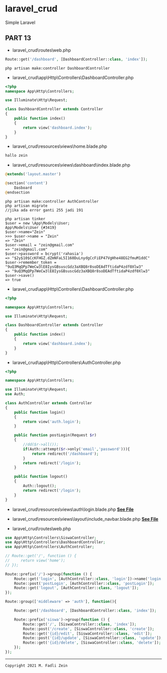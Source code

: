 # laravel_crud
 Simple Laravel

## PART 13
* laravel_crud\routes\web.php
```php
Route::get('/dashboard', [DashboardController::class, 'index']);
```
```
php artisan make:controller DashboardController
```
* laravel_crud\app\Http\Controllers\DashboardController.php
```php
<?php
namespace App\Http\Controllers;

use Illuminate\Http\Request;

class DashboardController extends Controller
{
    public function index()
    {
        return view('dashboard.index');
    }
}
```
* laravel_crud\resources\views\home.blade.php
```php
hallo zein
```
* laravel_crud\resources\views\dashboard\index.blade.php
```php
@extends('layout.master') 

@section('content')
    Dasboard
@endsection
```
```
php artisan make:controller AuthController
php artisan migrate
//jika ada error ganti 255 jadi 191
```
```
php artisan tinker
$user = new \App\Models\User;
App\Models\User {#3419}
$user->name="Zein"
>>> $user->name = "Zein"
=> "Zein"
$user->email = "zein@gmail.com"
=> "zein@gmail.com"
$user->password = bcrypt('rahasia')
=> "$2y$10$CcKFHGZ.dZmNFaL5I160DuLnydgCcFiEP47VgHhe48EG2fmuM1ddC"
$user->remember_token = "9uQ3MqQPp7WeCw3lE8IysGBsuscGdz3aXBQ8r8soDEAdTftidaP4zdf0Xlw3"
=> "9uQ3MqQPp7WeCw3lE8IysGBsuscGdz3aXBQ8r8soDEAdTftidaP4zdf0Xlw3"
$user->save()
=> true
```
* laravel_crud\app\Http\Controllers\DashboardController.php
```php
<?php

namespace App\Http\Controllers;

use Illuminate\Http\Request;

class DashboardController extends Controller
{
    public function index()
    {
        return view('dashboard.index');
    }
}
```
* laravel_crud\app\Http\Controllers\AuthController.php
```php
<?php

namespace App\Http\Controllers;

use Illuminate\Http\Request;
use Auth;

class AuthController extends Controller
{
    public function login()
    {
        return view('auth.login');
    }

    public function postLogin(Request $r)
    {
        //dd($r->all());
        if(Auth::attempt($r->only('email','password'))){
            return redirect('/dashboard');
        } 
        return redirect('/login');
    }

    public function logout()
    {
        Auth::logout();
        return redirect('/login');
    }
}
```
* laravel_crud\resources\views\auth\login.blade.php
[**See File**](https://github.com/gzeinnumer/laravel_crud/blob/part_13/resources/views/auth/login.blade.php)

* laravel_crud\resources\views\layout\include\_navbar.blade.php
[**See File**](https://github.com/gzeinnumer/laravel_crud/blob/part_13/resources/views/layout/include/_navbar.blade.php)

* laravel_crud\routes\web.php
```php
use App\Http\Controllers\SiswaController;
use App\Http\Controllers\DashboardController;
use App\Http\Controllers\AuthController;

// Route::get('/', function () {
//     return view('home');
// });

Route::prefix('/')->group(function () {
    Route::get('login', [AuthController::class, 'login'])->name('login');
    Route::post('postLogin', [AuthController::class, 'postLogin']);
    Route::get('logout', [AuthController::class, 'logout']);
});

Route::group(['middleware' => 'auth'], function(){

    Route::get('/dashboard', [DashboardController::class, 'index']);

    Route::prefix('siswa')->group(function () {
        Route::get('/', [SiswaController::class, 'index']);
        Route::post('/create', [SiswaController::class, 'create']);
        Route::get('{id}/edit', [SiswaController::class, 'edit']);
        Route::post('{id}/update', [SiswaController::class, 'update']);
        Route::get('{id}/delete', [SiswaController::class, 'delete']);
    });
});
```

---

```
Copyright 2021 M. Fadli Zein
```